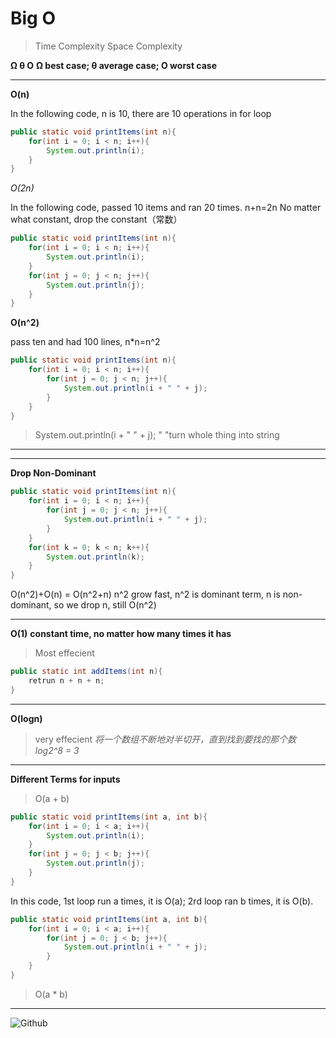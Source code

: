 # Big O

> Time Complexity
> Space Complexity

**Ω θ O**
**Ω best case; θ average case; O worst case**

---

**O(n)**

In the following code, n is 10, there are 10 operations in for loop

```java
public static void printItems(int n){
    for(int i = 0; i < n; i++){
        System.out.println(i);
    }
}

```

*O(2n)*

In the following code, passed 10 items and ran 20 times. n+n=2n
No matter what constant, drop the constant（常数）

```java
public static void printItems(int n){
    for(int i = 0; i < n; i++){
        System.out.println(i);
    }
    for(int j = 0; j < n; j++){
        System.out.println(j);
    }
}

```
**O(n^2)**

pass ten and had 100 lines, n*n=n^2

```java
public static void printItems(int n){
    for(int i = 0; i < n; i++){
        for(int j = 0; j < n; j++){
            System.out.println(i + " " + j);
        }
    }
}

```
>System.out.println(i + " " + j); 
>" "turn whole thing into string

---
---
**Drop Non-Dominant**


```java
public static void printItems(int n){
    for(int i = 0; i < n; i++){
        for(int j = 0; j < n; j++){
            System.out.println(i + " " + j);
        }
    }
    for(int k = 0; k < n; k++){
        System.out.println(k);
    }
}

```
O(n^2)+O(n) = O(n^2+n)
n^2 grow fast, n^2 is dominant term, n is non-dominant, so we drop n, still O(n^2)

---

**O(1)**
**constant time, no matter how many times it has**
>Most effecient 

```java
public static int addItems(int n){
    retrun n + n + n;
}

```
---

**O(logn)**

>very effecient
*将一个数组不断地对半切开，直到找到要找的那个数*
*log2^8 = 3*

---
**Different Terms for inputs**

>O(a + b)
```java
public static void printItems(int a, int b){
    for(int i = 0; i < a; i++){
        System.out.println(i);
    }
    for(int j = 0; j < b; j++){
        System.out.println(j);
    }
}

```
In this code, 1st loop run a times, it is O(a); 2rd loop ran b times, it is O(b). 

```java
public static void printItems(int a, int b){
    for(int i = 0; i < a; i++){
        for(int j = 0; j < b; j++){
            System.out.println(i + " " + j);
        }
    }
}

```
>O(a * b)

---
![Github](https://github.com/ziyanw52/Data-Structure_Algorithms/blob/main/Pic/Screen%20Shot%202023-08-12%20at%2012.34.23%20PM.png)
















